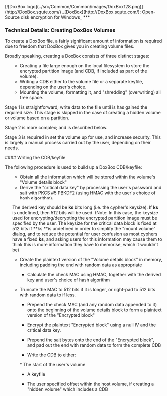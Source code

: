 

<meta content="text/html; charset=UTF-8" http-equiv="Content-Type">
<meta name="keywords" content="disk encryption, security, transparent, AES, OTFE, plausible deniability, virtual drive, Linux, MS Windows, portable, USB drive, partition">
<meta name="description" content="DoxBox: An Open-Source transparent encryption program for PCs. Using this software, you can create one or more &quot;DoxBoxes&quot; on your PC - which appear as disks, anything written to these disks is automatically encrypted before being stored on your hard drive.">

<meta name="author" content="Sarah Dean">
<meta name="copyright" content="Copyright 2004, 2005, 2006, 2007, 2008 Sarah Dean">
<meta name="ROBOTS" content="ALL">

<TITLE>Technical Details: Creating DoxBox Volumes</TITLE>

<link href="./styles_common.css" rel="stylesheet" type="text/css">


<link rel="shortcut icon" href="../src/Common/Common/images/DoxBox.ico" type="image/x-icon">

<SPAN CLASS="master_link">
[![DoxBox logo](../src/Common/Common/images/DoxBox128.png)](http://DoxBox.squte.com/)
</SPAN>
<SPAN CLASS="master_title">
_[DoxBox](http://DoxBox.squte.com/): Open-Source disk encryption for Windows_
</SPAN>
***

      
            

### Technical Details: Creating DoxBox Volumes

To create a DoxBox file, a fairly significant amount of
information is required due to freedom that DoxBox gives you in
creating volume files. 

Broadly speaking, creating a DoxBox consists of three distinct stages:

<OL>

  * Creating
a file large enough on the local filesystem to store the encrypted
partition image (and CDB, if included as part of the volume).
  * Writing a CDB either to the volume file or a separate keyfile, depending on the user's choice.
  * Mounting the volume, formatting it, and "shredding" (overwriting) all free space.

</OL>

Stage 1 is straightforward; write data to the file until is has gained
the required size. This stage is skipped in the case of creating a
hidden volume or volume based on a partition.

Stage 2 is more complex; and is described below.

Stage 3 is required in set the volume up for use, and increase
security. This is largely a manual process carried out by the user,
depending on their needs.

<A NAME="level_4_heading_1">
#### Writing the CDB/keyfile
</A>

The following procedure is used to build up a DoxBox CDB/keyfile:

<OL>

* Obtain all the information which will be stored within the volume's "Volume details block"
* Derive
the "critical data key" by processing the user's password and salt with
PKCS #5 PBKDF2 (using HMAC with the user's choice of hash algorithm).

The derived key should be **ks** bits long (i.e. the cypher's keysize). If **ks**
is undefined, then 512 bits will be used. (Note: In this case, the
keysize used for encrypting/decrypting the encrypted partition image
must be specified by the user. The keysize for the critical data block
is fixed at 512 bits if **ks **is
undefined in order to simplify the "mount volume" dialog, and to reduce
the potential for user confusion as most cyphers have a fixed **ks**,
and asking users for this information may cause them to think this is
more information they have to memorise, which it wouldn't be)
* Create the plaintext version of the "Volume details block" in memory, including padding the end with random data as appropriate
  * Calculate the check MAC using HMAC, together with the derived key and user's choice of hash algorithm
* Truncate the MAC to 512 bits if it is longer, or right-pad to 512 bits with random data to if less.

  * Prepend the check MAC (and any random data appended to it) onto the beginning of the volume details
block to form a plaintext version
of the "Encrypted block"

  * Encrypt the plaintext "Encrypted block" using a null IV and the critical data key.
  * Prepend the salt bytes onto the end of the "Encrypted block", and pad out the end with random data to form the complete CDB
  * Write the CDB to either:

<UL>
  * The start of the user's volume

  * A keyfile

  * The user specified offset within the host volume, if creating a "hidden volume" which includes a CDB</UL>
</OL>



